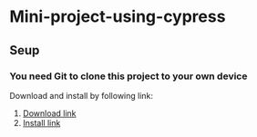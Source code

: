 # Mini-project-using-cypress

## Seup
### You need Git to clone this project to your own device
Download and install by following link:
1.  [Download link](https://git-scm.com/downloads)
2.  [Install link](https://www.thegioididong.com/game-app/huong-dan-cach-tai-cai-dat-cau-hinh-git-tren-laptop-may-tinh-1299681#:~:text=c%C3%A0i%20%C4%91%E1%BA%B7t%20Git-,1.,%3E%20Ch%E1%BB%8Dn%20Install%20%3E%20Nh%E1%BA%A5n%20Finish.)

